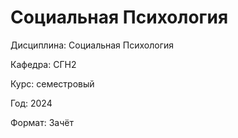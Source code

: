 # Социальная Психология

Дисциплина: Социальная Психология

Кафедра: СГН2

Курс: семестровый

Год: 2024

Формат: Зачёт
